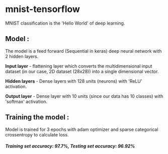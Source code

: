 # mnist-tensorflow

MNIST classification is the 'Hello World' of deep learning.

## Model :

The model is a feed forward (Sequential in keras) deep neural network with 2 hidden layers.

**Input layer** - flattening layer which converts the multidimensional input dataset (in our case, 2D dataset (28x28)) into a single dimensional vector.

**Hidden layers** - Dense layers with 128 units (neurons) with 'ReLU' activation. 

**Output layer** - Dense layer with 10 units (since our data has 10 classes) with 'softmax' activation.

## Training the model : 
Model is trained for 3 epochs with adam optimizer and sparse categorical crossentropy to calculate loss.

##### Training set accuracy: 97.7%, Testing set accuracy: 96.92%